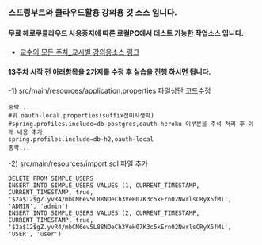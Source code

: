 ### 스프링부트와 클라우드활용 강의용 깃 소스 입니다.
#### 무료 헤로쿠클라우드 사용중지에 따른 로컬PC에서 테스트 가능한 작업소스 입니다.
- [교수의 모든 주차_교시별 강의용소스 링크](https://github.com/kimilguk/kimilguk-boot2/branches/all)

#### 13주차 시작 전 아래항목을 2가지를 수정 후 실습을 진행 하시면 됩니다.
-1) src/main/resources/application.properties 파일상단 코드수정

```
중략...
#위 oauth-local.properties(suffix접미사생략)
#spring.profiles.include=db-postgres,oauth-heroku 이부분을 주석 처리 후 아래 내용 추가
spring.profiles.include=db-h2,oauth-local
중략...
```

-2) src/main/resources/import.sql 파일 추가

```
DELETE FROM SIMPLE_USERS
INSERT INTO SIMPLE_USERS VALUES (1, CURRENT_TIMESTAMP, CURRENT_TIMESTAMP, true, '$2a$12$gZ.yvR4/mbCM6ev5L88NOeCh3VeH07K3c5kErn02NwrlsCRyX6fMi', 'ADMIN', 'admin')
INSERT INTO SIMPLE_USERS VALUES (2, CURRENT_TIMESTAMP, CURRENT_TIMESTAMP, true, '$2a$12$gZ.yvR4/mbCM6ev5L88NOeCh3VeH07K3c5kErn02NwrlsCRyX6fMi', 'USER', 'user')
```